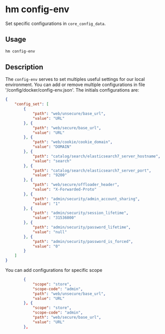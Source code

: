 # hm config-env

Set specific configurations in `core_config_data`.

## Usage

```bash
hm config-env
```

## Description

The `config-env` serves to set multiples useful settings for our local environment. You can add or remove multiple configurations in file '<project>/config/docker/config-env.json'. The initials configurations are:

```json
{
    "config_set": [
        {
            "path": "web/unsecure/base_url",
            "value": "URL"
        }, {
            "path": "web/secure/base_url",
            "value": "URL"
        }, {
            "path": "web/cookie/cookie_domain",
            "value": "DOMAIN"
        }, {
            "path": "catalog/search/elasticsearch7_server_hostname",
            "value": "search"
        }, {
            "path": "catalog/search/elasticsearch7_server_port",
            "value": "9200"
        }, {
            "path": "web/secure/offloader_header",
            "value": "X-Forwarded-Proto"
        }, {
            "path": "admin/security/admin_account_sharing",
            "value": "1"
        }, {
            "path": "admin/security/session_lifetime",
            "value": "31536000"
        }, {
            "path": "admin/security/password_lifetime",
            "value": "null"
        }, {
            "path": "admin/security/password_is_forced",
            "value": "0"
        }
    ]
}
```
You can add configurations for specific scope
```json
        {
            "scope": "store",
            "scope-code": "admin",
            "path": "web/unsecure/base_url",
            "value": "URL"
        }, {
            "scope": "store",
            "scope-code": "admin",
            "path": "web/secure/base_url",
            "value": "URL"
        }, 
```